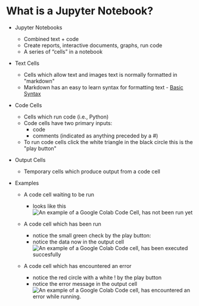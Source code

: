 # What is a Jupyter Notebook?

- Jupyter Notebooks
    - Combined text + code
    - Create reports, interactive documents, graphs, run code 
    - A series of “cells” in a notebook

- Text Cells
    - Cells which allow text and images text is normally formatted in "markdown"
    - Markdown has an easy to learn syntax for formatting text - [Basic Syntax](https://www.markdownguide.org/basic-syntax/)

- Code Cells
    - Cells which run code (i.e., Python)
    - Code cells have two primary inputs:
       - code
       - comments (indicated as anything preceded by a #)
    - To run code cells click the white triangle in the black circle this is the "play button" 

- Output Cells
    - Temporary cells which produce output from a code cell

- Examples
    - A code cell waiting to be run
    	- looks like this
     	  ![An example of a Google Colab Code Cell, has not been run yet](https://i.imgur.com/CJnNAhB.png) 

       
	- A code cell which has been run 
		- notice the small green check by the play button:
		- notice the data now in the output cell
      ![An example of a Google Colab Code cell, has been executed succesfully](https://i.imgur.com/iqx7Yx2.png)
   
	- A code cell which has encountered an error
		- notice the red circle with a white ! by the play button
		- notice the error message in the output cell
     	![An example of a Google Colab Code cell, has encountered an error while running.](https://i.imgur.com/F0TOUZD.png)

